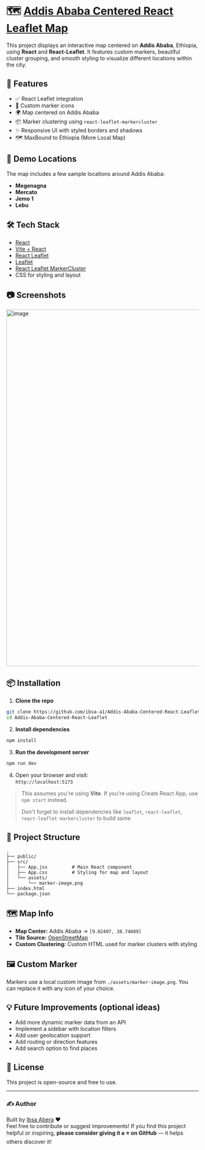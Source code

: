 # 🗺️ [Addis Ababa Centered React Leaflet Map](https://addis-ababa-map.vercel.app/)

This project displays an interactive map centered on **Addis Ababa**, Ethiopia, using **React** and **React-Leaflet**. It features custom markers, beautiful cluster grouping, and smooth styling to visualize different locations within the city.

## 🚀 Features

- ✅ React Leaflet integration  
- 📍 Custom marker icons  
- 🌍 Map centered on Addis Ababa  
- 📦 Marker clustering using `react-leaflet-markercluster`  
- ✨ Responsive UI with styled borders and shadows
- 🗺️ MaxBound to Ethiopia (More Local Map)

## 📌 Demo Locations

The map includes a few sample locations around Addis Ababa:
- **Megenagna**
- **Mercato**
- **Jemo 1**
- **Lebu**

## 🛠️ Tech Stack

- [React](https://reactjs.org/)
- [Vite + React](https://vitejs.dev/guide/)
- [React Leaflet](https://react-leaflet.js.org/)
- [Leaflet](https://leafletjs.com/)
- [React Leaflet MarkerCluster](https://github.com/YUzhva/react-leaflet-markercluster)
- CSS for styling and layout

## 📷 Screenshots

<img width="1843" height="935" alt="image" src="https://github.com/user-attachments/assets/cb44a1be-1131-4b15-9482-1660cb758c97" />



## 📦 Installation

1. **Clone the repo**

```bash
git clone https://github.com/ibsa-a1/Addis-Ababa-Centered-React-Leaflet.git
cd Addis-Ababa-Centered-React-Leaflet
```

2. **Install dependencies**

```bash
npm install
```

3. **Run the development server**

```bash
npm run dev
```

4. Open your browser and visit:  
`http://localhost:5173`

> This assumes you're using **Vite**. If you're using Create React App, use `npm start` instead.
>
> Don't forget to install dependencies like `leaflet`, `react-leaflet`, `react-leaflet-markercluster` to build same

## 📁 Project Structure

```
.
├── public/
├── src/
│   ├── App.jsx         # Main React component
│   ├── App.css         # Styling for map and layout
│   └── assets/
│       └── marker-image.png
├── index.html
└── package.json
```

## 🗺️ Map Info

- **Map Center:** Addis Ababa → `[9.02497, 38.74689]`
- **Tile Source:** [OpenStreetMap](https://www.openstreetmap.org/)
- **Custom Clustering:** Custom HTML used for marker clusters with styling

## 🖼️ Custom Marker

Markers use a local custom image from `./assets/marker-image.png`. You can replace it with any icon of your choice.

## 💡 Future Improvements (optional ideas)

- Add more dynamic marker data from an API
- Implement a sidebar with location filters
- Add user geolocation support
- Add routing or direction features
- Add search option to find places

## 📜 License

This project is open-source and free to use.

---

### ✍️ Author

Built by [Ibsa Abera](https://github.com/ibsa-a1) ❤️  
Feel free to contribute or suggest improvements! 
If you find this project helpful or inspiring, **please consider giving it a ⭐ on GitHub** — it helps others discover it!
